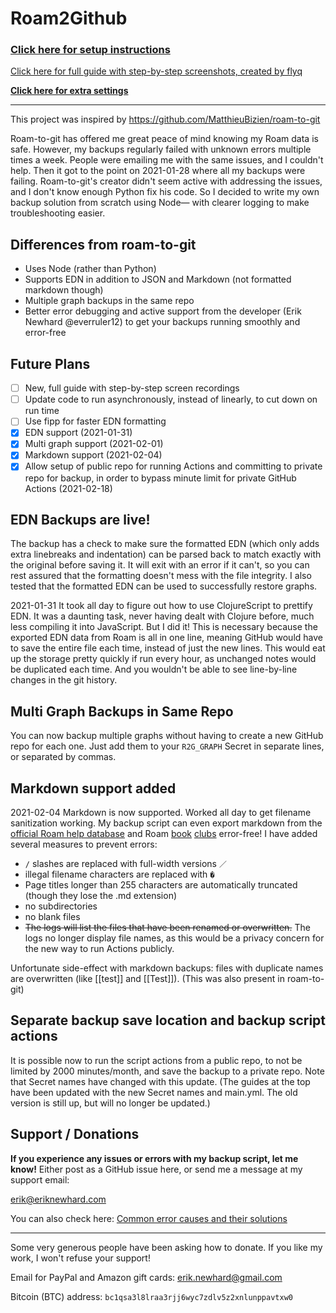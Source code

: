 # Roam2Github

### **[Click here for setup instructions](https://www.notion.so/Roam2Github-Backup-Guide-650925859a4a42cf940e3fb74f5189f9)**

[Click here for full guide with step-by-step screenshots, created by flyq](https://github.com/everruler12/roam2github/blob/main/documentation/Full%20Guide%20with%20Step-by-Step%20Screenshots.md)

**[Click here for extra settings](https://github.com/everruler12/roam2github/blob/main/documentation/Settings%20for%20main.yml.md)**

---

This project was inspired by https://github.com/MatthieuBizien/roam-to-git

Roam-to-git has offered me great peace of mind knowing my Roam data is safe. However, my backups regularly failed with unknown errors multiple times a week. People were emailing me with the same issues, and I couldn't help. Then it got to the point on 2021-01-28 where all my backups were failing. Roam-to-git's creator didn't seem active with addressing the issues, and I don't know enough Python fix his code. So I decided to write my own backup solution from scratch using Node— with clearer logging to make troubleshooting easier.

## Differences from roam-to-git

- Uses Node (rather than Python)
- Supports EDN in addition to JSON and Markdown (not formatted markdown though)
- Multiple graph backups in the same repo
- Better error debugging and active support from the developer (Erik Newhard @everruler12) to get your backups running smoothly and error-free

## Future Plans

- [ ] New, full guide with step-by-step screen recordings
- [ ] Update code to run asynchronously, instead of linearly, to cut down on run time
- [ ] Use fipp for faster EDN formatting
- [x] EDN support (2021-01-31)
- [x] Multi graph support (2021-02-01)
- [x] Markdown support (2021-02-04)
- [x] Allow setup of public repo for running Actions and committing to private repo for backup, in order to bypass minute limit for private GitHub Actions (2021-02-18)

## EDN Backups are live!

The backup has a check to make sure the formatted EDN (which only adds extra linebreaks and indentation) can be parsed back to match exactly with the original before saving it. It will exit with an error if it can't, so you can rest assured that the formatting doesn't mess with the file integrity. I also tested that the formatted EDN can be used to successfully restore graphs.

2021-01-31 It took all day to figure out how to use ClojureScript to prettify EDN. It was a daunting task, never having dealt with Clojure before, much less compiling it into JavaScript. But I did it! This is necessary because the exported EDN data from Roam is all in one line, meaning GitHub would have to save the entire file each time, instead of just the new lines. This would eat up the storage pretty quickly if run every hour, as unchanged notes would be duplicated each time. And you wouldn't be able to see line-by-line changes in the git history.

## Multi Graph Backups in Same Repo

You can now backup multiple graphs without having to create a new GitHub repo for each one. Just add them to your `R2G_GRAPH` Secret in separate lines, or separated by commas.

## Markdown support added

2021-02-04 Markdown is now supported. Worked all day to get filename sanitization working. My backup script can even export markdown from the [official Roam help database](https://roamresearch.com/#/app/help) and Roam [book](https://roamresearch.com/#/app/roam-book-club) [clubs](https://roamresearch.com/#/app/roam-book-club-2) error-free! I have added several measures to prevent errors:

- `/` slashes are replaced with full-width versions `／`
- illegal filename characters are replaced with `�`
- Page titles longer than 255 characters are automatically truncated (though they lose the .md extension)
- no subdirectories
- no blank files
- ~~The logs will list the files that have been renamed or overwritten.~~ The logs no longer display file names, as this would be a privacy concern for the new way to run Actions publicly. 

Unfortunate side-effect with markdown backups: files with duplicate names are overwritten (like [[test]] and [[Test]]). (This was also present in roam-to-git)

## Separate backup save location and backup script actions

It is possible now to run the script actions from a public repo, to not be limited by 2000 minutes/month, and save the backup to a private repo. Note that Secret names have changed with this update. (The guides at the top have been updated with the new Secret names and main.yml. The old version is still up, but will no longer be updated.)

## Support / Donations

**If you experience any issues or errors with my backup script, let me know!** Either post as a GitHub issue here, or send me a message at my support email:

[erik@eriknewhard.com](mailto:erik@eriknewhard.com)

You can also check here: [Common error causes and their solutions](https://github.com/everruler12/roam2github/blob/main/documentation/Common%20error%20causes.md)

---

Some very generous people have been asking how to donate. If you like my work, I won't refuse your support!

Email for PayPal and Amazon gift cards: [erik.newhard@gmail.com](erik.newhard@gmail.com)

Bitcoin (BTC) address: `bc1qsa3l8lraa3rjj6wyc7zdlv5z2xnlunppavtxw0`
